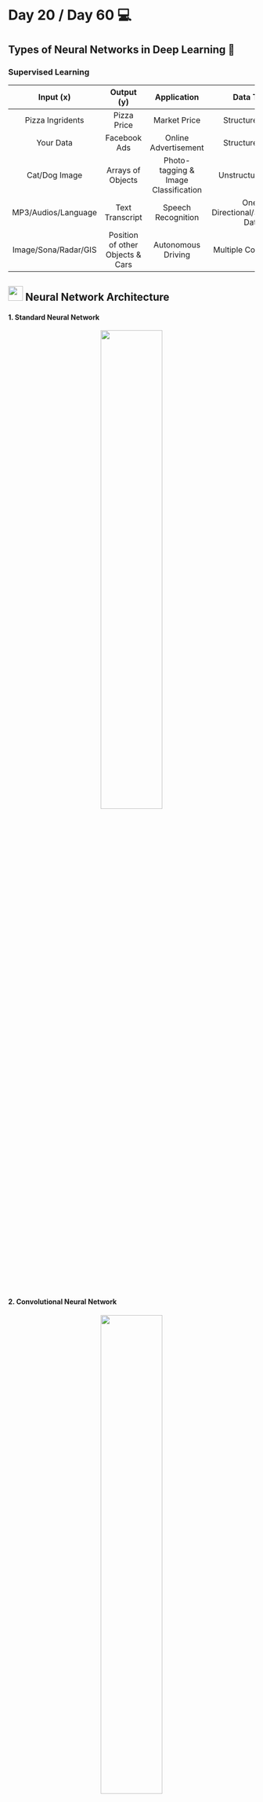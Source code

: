 # Day 20 / Day 60 💻
## Types of Neural Networks in Deep Learning 🤖

### Supervised Learning
| Input (x) | Output (y) | Application | Data Type | NN To be Used |
| :------:  | :------:  | :------:  | :------:  | :------:  |
| Pizza Ingridents | Pizza Price | Market Price | Structured Data | **Standard NN** |
| Your Data | Facebook Ads | Online Advertisement | Structured Data | **Standard NN** |
| Cat/Dog Image | Arrays of Objects | Photo-tagging & Image Classification | Unstructured Data | **CNN** |
| MP3/Audios/Language | Text Transcript | Speech Recognition | One-Directional/Sequential Data | **RNN** |
| Image/Sona/Radar/GIS | Position of other Objects & Cars | Autonomous Driving | Multiple Combination | **Hybrid/Custom NN** |

## <img src="https://cdn-icons-png.flaticon.com/512/10817/10817412.png" width ="30" height="30" > Neural Network Architecture

#### 1. Standard Neural Network

<p align="center">
<img src="https://miro.medium.com/v2/resize:fit:1358/1*Gh5PS4R_A5drl5ebd_gNrg@2x.png" width="50%" height="50%">
 </p>

#### 2. Convolutional Neural Network

<p align="center">
<img src="https://miro.medium.com/v2/resize:fit:731/1*kQtbGWZgi3n35Qojkg8cFw.png" width="50%" height="50%">
 </p>
  
#### 3. Recurrent Neural Network

<p align="center">
<img src="https://i.stack.imgur.com/mMeys.png" width="50%" height="50%">
 </p>